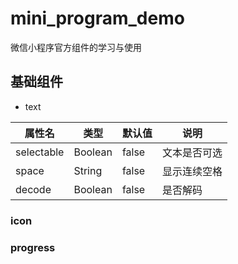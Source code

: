 # mini_program_demo
微信小程序官方组件的学习与使用
## 基础组件
* text
  
<table>
<thead>
<tr>
<th>属性名</th>
<th>类型</th>
<th>默认值</th>
<th>说明</th>
</tr>
</thead>
<tbody>
<tr>
<td>selectable</td>
<td>Boolean</td>
<td>false</td>
<td>文本是否可选</td>
</tr>
<tr>
<td>space</td>
<td>String</td>
<td>false</td>
<td>显示连续空格</td>
</tr>
<tr>
<td>decode</td>
<td>Boolean</td>
<td>false</td>
<td>是否解码</td>
</tr>
</tbody>
</table>


### icon
### progress
